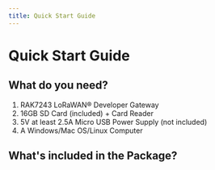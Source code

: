 ```yaml
---
title: Quick Start Guide
---
```


# Quick Start Guide

<rk-img
  src="/assets/images/quick-start-guide/rak7243/2.quickstart/rak7243_overview2.jpg"
  width="75%"
  figure-number="1"
  caption="RAK7243 Product Overview"
/>

## What do you need?
1. RAK7243 LoRaWAN® Developer Gateway
2. 16GB SD Card (included) + Card Reader
3. 5V at least 2.5A Micro USB Power Supply (not included)
4. A Windows/Mac OS/Linux Computer

<rk-btn 
  src="https://store.rakwireless.com/collections/lorawan-gateways-concentrators/products/rak7243c-pilot-gateway?variant=26682434224228"
  target="blank"
  label="Buy a RAK7243 LoRaWAN® Developer Gateway"
/>

## What's included in the Package? 

<rk-img
  src="/assets/images/quick-start-guide/rak7243/2.quickstart/package.jpg"
  width="100%"
  figure-number="2"
  caption="RAK7243 Package Contents"
/>
